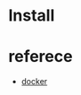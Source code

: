 # Install

# referece
- [docker](https://www.digitalocean.com/community/tutorials/como-instalar-y-usar-docker-en-ubuntu-18-04-1-es)
